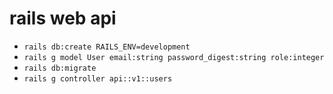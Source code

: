 # rails web api

- `rails db:create RAILS_ENV=development`
- `rails g model User email:string password_digest:string role:integer`
- `rails db:migrate`
- `rails g controller api::v1::users`